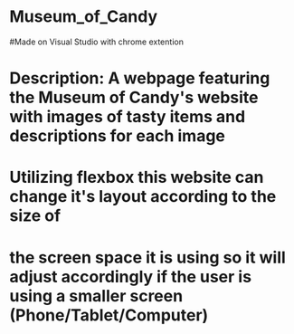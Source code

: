 # Museum_of_Candy
#Made on Visual Studio with chrome extention
# Description: A webpage featuring the Museum of Candy's website with images of tasty items and descriptions for each image

# Utilizing flexbox this website can change it's layout according to the size of 
# the screen space it is using so it will adjust accordingly if the user is using a smaller screen (Phone/Tablet/Computer)

